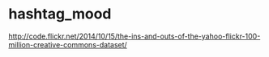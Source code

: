 # hashtag_mood

http://code.flickr.net/2014/10/15/the-ins-and-outs-of-the-yahoo-flickr-100-million-creative-commons-dataset/
